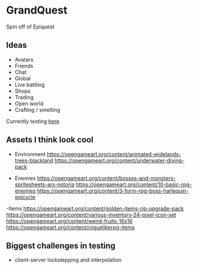 # GrandQuest
Spin off of Epiquest

## Ideas
- Avatars
- Friends
- Chat
- Global
- Live battling
- Shops
- Trading
- Open world
- Crafting / smelting

Currently testing [here](https://github.com/client-server)

## Assets I think look cool

- Environment
https://opengameart.org/content/animated-widelands-trees-blackland
https://opengameart.org/content/underwater-diving-pack

- Enemies
https://opengameart.org/content/bosses-and-monsters-spritesheets-ars-notoria
https://opengameart.org/content/10-basic-rpg-enemies
https://opengameart.org/content/3-form-rpg-boss-harlequin-epicycle

-Items
https://opengameart.org/content/golden-items-rip-upgrade-pack
https://opengameart.org/content/various-inventory-24-pixel-icon-set
https://opengameart.org/content/weird-fruits-16x16
https://opengameart.org/content/roguelikerpg-items

## Biggest challenges in testing
 - client-server lockstepping and interpolation
